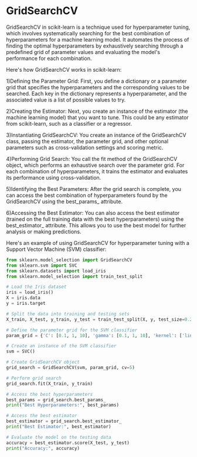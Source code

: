 # GridSearchCV
GridSearchCV in scikit-learn is a technique used for hyperparameter tuning, which involves systematically searching for the best combination of hyperparameters for a machine learning model. It automates the process of finding the optimal hyperparameters by exhaustively searching through a predefined grid of parameter values and evaluating the model's performance for each combination.

Here's how GridSearchCV works in scikit-learn:

1)Defining the Parameter Grid: First, you define a dictionary or a parameter grid that specifies the hyperparameters and the corresponding values to be searched. Each key in the dictionary represents a hyperparameter, and the associated value is a list of possible values to try.

2)Creating the Estimator: Next, you create an instance of the estimator (the machine learning model) that you want to tune. This could be any estimator from scikit-learn, such as a classifier or a regressor.

3)Instantiating GridSearchCV: You create an instance of the GridSearchCV class, passing the estimator, the parameter grid, and other optional parameters such as cross-validation settings and scoring metric.

4)Performing Grid Search: You call the fit method of the GridSearchCV object, which performs an exhaustive search over the parameter grid. For each combination of hyperparameters, it trains the estimator and evaluates its performance using cross-validation.

5)Identifying the Best Parameters: After the grid search is complete, you can access the best combination of hyperparameters found by the GridSearchCV using the best_params_ attribute.

6)Accessing the Best Estimator: You can also access the best estimator (trained on the full training data with the best hyperparameters) using the best_estimator_ attribute. This allows you to use the best model for further analysis or making predictions.

Here's an example of using GridSearchCV for hyperparameter tuning with a Support Vector Machine (SVM) classifier:
```py 
from sklearn.model_selection import GridSearchCV
from sklearn.svm import SVC
from sklearn.datasets import load_iris
from sklearn.model_selection import train_test_split

# Load the Iris dataset
iris = load_iris()
X = iris.data
y = iris.target

# Split the data into training and testing sets
X_train, X_test, y_train, y_test = train_test_split(X, y, test_size=0.2, random_state=42)

# Define the parameter grid for the SVM classifier
param_grid = {'C': [0.1, 1, 10], 'gamma': [0.1, 1, 10], 'kernel': ['linear', 'rbf']}

# Create an instance of the SVM classifier
svm = SVC()

# Create GridSearchCV object
grid_search = GridSearchCV(svm, param_grid, cv=5)

# Perform grid search
grid_search.fit(X_train, y_train)

# Access the best hyperparameters
best_params = grid_search.best_params_
print("Best Hyperparameters:", best_params)

# Access the best estimator
best_estimator = grid_search.best_estimator_
print("Best Estimator:", best_estimator)

# Evaluate the model on the testing data
accuracy = best_estimator.score(X_test, y_test)
print("Accuracy:", accuracy)

```

